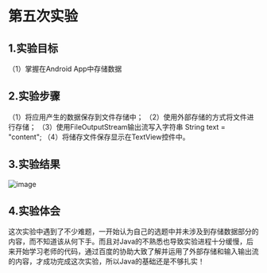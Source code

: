 ﻿# 第五次实验

## 1.实验目标
（1）掌握在Android App中存储数据

## 2.实验步骤
（1）将应用产生的数据保存到文件存储中；
（2）使用外部存储的方式将文件进行存储；
（3）使用FileOutputStream输出流写入字符串 String text = "content";
（4）将储存文件保存显示在TextView控件中。


## 3.实验结果
![image](https://github.com/liyanghey/android-labs-2018/blob/master/soft1614080902410/%E5%AE%9E%E9%AA%8C%E4%BA%94%E6%88%AA%E5%9B%BE.jpg)

## 4.实验体会
这次实验中遇到了不少难题，一开始认为自己的选题中并未涉及到存储数据部分的内容，而不知道该从何下手。而且对Java的不熟悉也导致实验进程十分缓慢，后来开始学习老师的代码，通过百度的协助大致了解并运用了外部存储和输入输出流的内容，才成功完成这次实验，所以Java的基础还是不够扎实！
